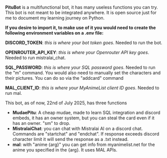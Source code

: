 **PituBot** is a multifunctional bot, it has many useless functions you can try.
This bot is not meant to be integrated anywhere. It is open source just for me to document my learning journey on Python.

**If you desire to import it, to make use of it you would need to create the following environment variables on a .env file:**

**DISCORD_TOKEN**: *this is where your bot token goes*. Needed to run the bot.

**OPENROUTER_API_KEY**: *this is where your Openrouter API key goes*. Needed to run mistralai_chat.

**SQL_PASSWORD**: *this is where your SQL password goes*. Needed to run the "m" command. You would also need to manually set the characters and their pictures. You can do so via the  "addcard" command

**MAL_CLIENT_ID**: *this is where your MyAnimeList client ID goes*. Needed to run mal.


This bot, as of now, 22nd of July 2025, has three functions
- **MudaePitu**: A cheap mudae, made to learn SQL integration and discord embeds, it has an owner system, but you can steal the card even if it has an owner. "sm" to drop.
- **MistralaiChat**: you can chat with Mistralai AI on a discord chat.  Commands are "startchat" and "endchat". If response exceeds discord character limit it will send the response as a .txt instead.
- **mal**: with "anime {arg}" you can get info from myanimelist.net for the anime you specified in the {arg}. It uses MAL APIs.
